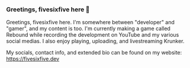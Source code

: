 ### Greetings, fivesixfive here 👋

Greetings, fivesixfive here. I'm somewhere between "developer" and "gamer", and my content is too. I'm currently making a game called Rebound while recording the development on YouTube and my various social medias. I also enjoy playing, uploading, and livestreaming Krunker.

My socials, contact info, and extended bio can be found on my website:
https://fivesixfive.dev
